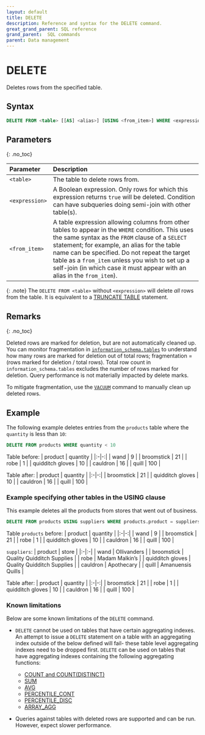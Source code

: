 ```yaml
---
layout: default
title: DELETE
description: Reference and syntax for the DELETE command.
great_grand_parent: SQL reference
grand_parent:  SQL commands
parent: Data management
---
```


# DELETE

Deletes rows from the specified table.

## Syntax

```sql
DELETE FROM <table> [[AS] <alias>] [USING <from_item>] WHERE <expression>
```
## Parameters 
{: .no_toc} 

| Parameter | Description|
| :---------| :----------|
| `<table>`| The table to delete rows from. |
| `<expression>` | A Boolean expression. Only rows for which this expression returns `true` will be deleted. Condition can have subqueries doing semi-join with other table(s). |
| `<from_item>` | A table expression allowing columns from other tables to appear in the `WHERE` condition. This uses the same syntax as the `FROM` clause of a `SELECT` statement; for example, an alias for the table name can be specified. Do not repeat the target table as a `from_item` unless you wish to set up a self-join (in which case it must appear with an alias in the `from_item`). |

{: .note}
The `DELETE FROM <table>` without `<expression>` will delete *all* rows from the table. It is equivalent to a [TRUNCATE TABLE](./truncate-table.md) statement.

## Remarks
{: .no_toc}

Deleted rows are marked for deletion, but are not automatically cleaned up. You can monitor fragmentation in [`information_schema.tables`](../../information-schema/tables.md) to understand how many rows are marked for deletion out of total rows; fragmentation = (rows marked for deletion / total rows). Total row count in `information_schema.tables` excludes the number of rows marked for deletion. Query performance is not materially impacted by delete marks.
  
To mitigate fragmentation, use the [`VACUUM`](vacuum.md) command to manually clean up deleted rows.

## Example 

The following example deletes entries from the `products` table where the `quantity` is less than `10`: 

```sql
DELETE FROM products WHERE quantity < 10
```

Table before:
| product | quantity |
|:-|-:|
| wand | 9 |
| broomstick | 21 |
| robe | 1 |
| quidditch gloves | 10 |
| cauldron | 16 |
| quill | 100 |

Table after:
| product | quantity |
|:-|-:|
| broomstick | 21 |
| quidditch gloves | 10 |
| cauldron | 16 |
| quill | 100 |


### Example specifying other tables in the USING clause

This example deletes all the products from stores that went out of business.

```sql
DELETE FROM products USING suppliers WHERE products.product = suppliers.product AND suppliers.store = 'Ollivanders'
```

Table `products` before:
| product | quantity |
|:-|-:|
| wand | 9 |
| broomstick | 21 |
| robe | 1 |
| quidditch gloves | 10 |
| cauldron | 16 |
| quill | 100 |

`suppliers`:
| product | store |
|:-|:-|
| wand | Ollivanders |
| broomstick | Quality Quidditch Supplies |
| robe | Madam Malkin’s |
| quidditch gloves | Quality Quidditch Supplies |
| cauldron | Apothecary |
| quill | Amanuensis Quills |



Table after:
| product | quantity |
|:-|-:|
| broomstick | 21 |
| robe | 1 |
| quidditch gloves | 10 |
| cauldron | 16 |
| quill | 100 |

### Known limitations

Below are some known limitations of the `DELETE` command. 

* `DELETE` cannot be used on tables that have certain aggregating indexes. An attempt to issue a `DELETE` statement on a table with an aggregating index outside of the below defined will fail- these table level aggregating indexes need to be dropped first. `DELETE` can be used on tables that have aggregating indexes containing the following aggregating functions:
  * [COUNT and COUNT(DISTINCT)](../../functions-reference/aggregation/count.md)
  * [SUM](../../functions-reference/aggregation/sum.md)
  * [AVG](../../functions-reference/aggregation/avg.md)
  * [PERCENTILE_CONT](../../functions-reference/aggregation/percentile-cont.md)
  * [PERCENTILE_DISC](../../functions-reference/aggregation/percentile-disc.md)
  * [ARRAY_AGG](../../functions-reference/aggregate-array/array-agg.md)

* Queries against tables with deleted rows are supported and can be run. However, expect slower performance.
